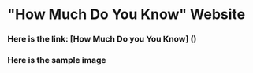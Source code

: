 # "How Much Do You Know" Website

### Here is the link: [How Much Do you You Know] ()
### Here is the sample image